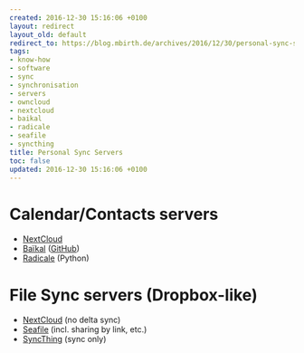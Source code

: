 ```yaml
---
created: 2016-12-30 15:16:06 +0100
layout: redirect
layout_old: default
redirect_to: https://blog.mbirth.de/archives/2016/12/30/personal-sync-servers.html
tags:
- know-how
- software
- sync
- synchronisation
- servers
- owncloud
- nextcloud
- baikal
- radicale
- seafile
- syncthing
title: Personal Sync Servers
toc: false
updated: 2016-12-30 15:16:06 +0100
---
```


Calendar/Contacts servers
=========================

* [NextCloud](https://nextcloud.com/)
* [Baïkal](http://baikal-server.com/) ([GitHub](https://github.com/fruux/Baikal))
* [Radicale](http://radicale.org/) (Python)


File Sync servers (Dropbox-like)
================================

* [NextCloud](https://nextcloud.com/) (no delta sync)
* [Seafile](https://www.seafile.com/) (incl. sharing by link, etc.)
* [SyncThing](https://syncthing.net/) (sync only)